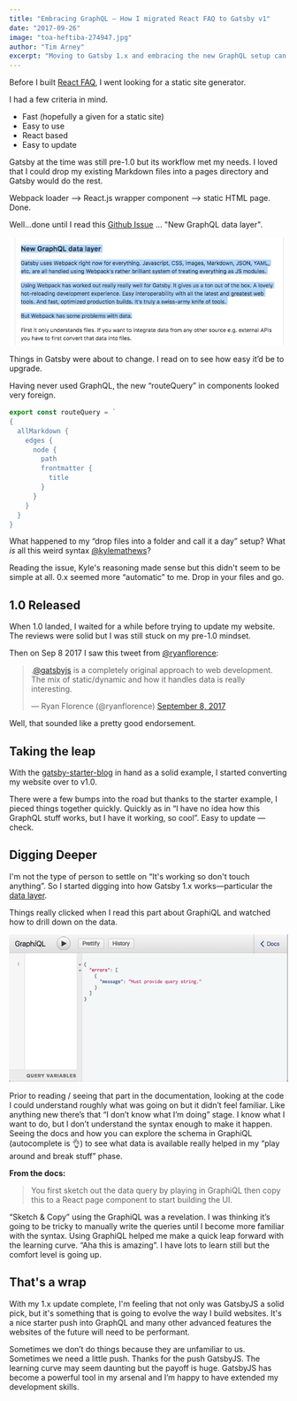 ```yaml
---
title: "Embracing GraphQL — How I migrated React FAQ to Gatsby v1"
date: "2017-09-26"
image: "toa-heftiba-274947.jpg"
author: "Tim Arney"
excerpt: "Moving to Gatsby 1.x and embracing the new GraphQL setup can be daunting but the effort is going to payoff"
---
```


Before I built [React FAQ](https://reactfaq.site/), I went looking for a static site generator.

I had a few criteria in mind.

* Fast (hopefully a given for a static site)
* Easy to use
* React based
* Easy to update

Gatsby at the time was still pre-1.0 but its workflow met my needs. I loved that I could drop my existing Markdown files into a pages directory and Gatsby would do the rest.

Webpack loader —> React.js wrapper component —> static HTML page. Done.

Well...done until I read this [Github Issue](https://github.com/gatsbyjs/gatsby/issues/420) … "New GraphQL data layer".

![issue-420](issue-420.png) 

Things in Gatsby were about to change. I read on to see how easy it’d be to upgrade.

Having never used GraphQL, the new “routeQuery” in components looked very foreign.

```javascript
export const routeQuery = `
{
  allMarkdown {
    edges {
      node {
        path
        frontmatter {
          title
        }
      }
    }
  }
}
```

What happened to my “drop files into a folder and call it a day” setup?  What _is_ all this weird syntax [@kylemathews](https://twitter.com/kylemathews)?

Reading the issue, Kyle's reasoning made sense but this didn't seem to be simple at all. 0.x seemed more “automatic” to me.  Drop in your files and go.

## 1.0 Released

When 1.0 landed, I waited for a while before trying to update my website.  The reviews were solid but I was still stuck on my pre-1.0 mindset.

Then on Sep 8 2017 I saw this tweet from [@ryanflorence](https://twitter.com/ryanflorence):

<blockquote class="twitter-tweet" data-lang="en"><p lang="en" dir="ltr">.<a href="https://twitter.com/gatsbyjs">@gatsbyjs</a> is a completely original approach to web development. The mix of static/dynamic and how it handles data is really interesting.</p>&mdash; Ryan Florence (@ryanflorence) <a href="https://twitter.com/ryanflorence/status/906233888560758784">September 8, 2017</a></blockquote>

Well, that sounded like a pretty good endorsement.

## Taking the leap

With the [gatsby-starter-blog](https://github.com/gatsbyjs/gatsby-starter-blog
) in hand as a solid example, I started converting my website over to v1.0.

There were a few bumps into the road but thanks to the starter example, I pieced things together quickly.  Quickly as in “I have no idea how this GraphQL stuff works, but I have it working, so cool”.  Easy to update — check.

## Digging Deeper

I'm not the type of person to settle on “It's working so don't touch anything”. So I started digging into how Gatsby 1.x works—particular the [data layer](https://www.gatsbyjs.org/tutorial/part-four/#data-in-gatsby).

Things really clicked when I read this part about GraphiQL and watched how to drill down on the data.

![GraphiQL](graphiql.gif) 

Prior to reading / seeing that part in the documentation, looking at the code I could understand roughly what was going on but it didn’t feel familiar.  Like anything new there’s that “I don’t know what I’m doing” stage.  I know what I want to do, but I don’t understand the syntax enough to make it happen.  Seeing the docs and how you can explore the schema in GraphiQL (autocomplete is 👌) to see what data is available really helped in my “play around and break stuff” phase.  

**From the docs:**
> You first sketch out the data query by playing in GraphiQL then copy this to a React page component to start building the UI.

“Sketch & Copy” using the GraphiQL was a revelation.  I was thinking it’s going to be tricky to manually write the queries until I become more familiar with the syntax.  Using GraphiQL helped me make a quick leap forward with the learning curve.  “Aha this is amazing”.  I have lots to learn still but the comfort level is going up.

## That's a wrap

With my 1.x update complete, I'm feeling that not only was GatsbyJS a solid pick, but it's something that is going to evolve the way I build websites. It's a nice starter push into GraphQL and many other advanced features the websites of the future will need to be performant.  

Sometimes we don’t do things because they are unfamiliar to us.  Sometimes we need a little push.  Thanks for the push GatsbyJS.  The learning curve may seem daunting but the payoff is huge. GatsbyJS has become a powerful tool in my arsenal and I’m happy to have extended my development skills.
